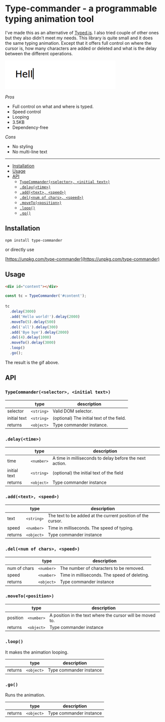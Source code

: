 # Type-commander - a programmable typing animation tool  <!-- omit in toc -->

I've made this as an alternative of [Typed.js](https://mattboldt.com/demos/typed-js/). I also tried couple of other ones but they also didn't meet my needs. This library is quite small and it does the same typing animation. Except that it offers full control on where the cursor is, how many characters are added or deleted and what is the delay between the different operations.

![preview](./preview.gif)

*Pros*

* Full control on what and where is typed.
* Speed control
* Looping
* 3.5KB
* Dependency-free

*Cons*

* No styling
* No multi-line text

---

- [Installation](#installation)
- [Usage](#usage)
- [API](#api)
  - [`TypeCommander(<selector>, <initial text>)`](#typecommanderselector-initial-text)
  - [`.delay(<time>)`](#delaytime)
  - [`.add(<text>, <speed>)`](#addtext-speed)
  - [`.del(<num of chars>, <speed>)`](#delnum-of-chars-speed)
  - [`.moveTo(<position>)`](#movetoposition)
  - [`.loop()`](#loop)
  - [`.go()`](#go)

## Installation

```
npm install type-commander
```

or directly use

[https://unpkg.com/type-commander](https://unpkg.com/type-commander)

## Usage

```html
<div id="content"></div>
```

```js
const tc = TypeCommander('#content');

tc
  .delay(3000)
  .add('Hello world!').delay(2000)
  .moveTo(5).delay(500)
  .del('all').delay(300)
  .add('Bye bye').delay(2000)
  .del(4).delay(1000)
  .moveTo().delay(3000)
  .loop()
  .go();
```

The result is the gif above.

## API

### `TypeCommander(<selector>, <initial text>)`

|               | type          | description  |
| ------------- |:-------------:| -----|
| selector      | `<string>`    | Valid DOM selector. |
| initial text  | `<string>`    | (optional) The initial text of the field. |
| returns       | `<object>`    | Type commander instance. |

### `.delay(<time>)`

|               | type          | description  |
| ------------- |:-------------:| -----|
| time      | `<number>`    | A time in milliseconds to delay before the next action. |
| initial text  | `<string>`    | (optional) the initial text of the field |
| returns       | `<object>`    | Type commander instance |

### `.add(<text>, <speed>)`

|               | type          | description  |
| ------------- |:-------------:| -----|
| text      | `<string>`    | The text to be added at the current position of the cursor. |
| speed  | `<number>`    | Time in milliseconds. The speed of typing. |
| returns       | `<object>`    | Type commander instance |

### `.del(<num of chars>, <speed>)`

|               | type          | description  |
| ------------- |:-------------:| -----|
| num of chars      | `<number>`    | The number of characters to be removed. |
| speed  | `<number>`    | Time in milliseconds. The speed of deleting. |
| returns       | `<object>`    | Type commander instance |

### `.moveTo(<position>)`

|               | type          | description  |
| ------------- |:-------------:| -----|
| position      | `<number>`    | A position in the text where the cursor will be moved to. |
| returns       | `<object>`    | Type commander instance |

### `.loop()`

It makes the animation looping.

|               | type          | description  |
| ------------- |:-------------:| -----|
| returns       | `<object>`    | Type commander instance |

### `.go()`

Runs the animation.

|               | type          | description  |
| ------------- |:-------------:| -----|
| returns       | `<object>`    | Type commander instance |